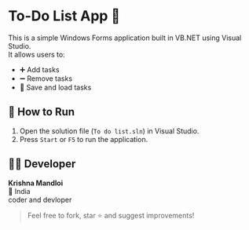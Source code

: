 # To-Do List App 📝

This is a simple Windows Forms application built in VB.NET using Visual Studio.  
It allows users to:

- ➕ Add tasks
- ➖ Remove tasks
- 💾 Save and load tasks


## 🚀 How to Run
1. Open the solution file (`To do list.sln`) in Visual Studio.
2. Press `Start` or `F5` to run the application.

## 👨‍💻 Developer
**Krishna Mandloi**  
📍 India  
coder and devloper



> Feel free to fork, star ⭐ and suggest improvements!

